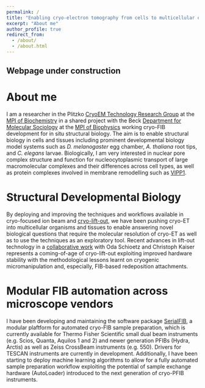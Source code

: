 ```yaml
---
permalink: /
title: "Enabling cryo-electron tomography from cells to multicellular organisms and tissues"
excerpt: "About me"
author_profile: true
redirect_from: 
  - /about/
  - /about.html
---
```


Webpage under construction
------

About me
======

I am a researcher in the Plitzko [CryoEM Technology Research Group](https://www.biochem.mpg.de/plitzko) at the [MPI of Biochemistry](https://www.biochem.mpg.de/en) in a shared project with the Beck [Department for Molecular Sociology](https://www.biophys.mpg.de/molecular-sociology) at the [MPI of Biophysics](https://www.biophys.mpg.de/en) working cryo-FIB development for in situ structural biology. The aim is to enable structural biology  in cells and tissues including prominent developmental biology model systems such as _D. melanogaster_ egg chamber, _A. thaliana_ root tips, and _C. elegans_ larvae.  Biologically, I am very interested in nuclear pore complex structure and function for nucleocytoplasmic transport of large macromolecular complexes and their differences across cell types, as well as protein complexes involved in membrane remodelling such as [VIPP1](https://doi.org/10.1016/j.cell.2021.05.011). 


Structural Developmental Biology
======

By deploying and improving the techniques and workflows available in cryo-focused ion beam and [cryo-lift-out](https://www.cambridge.org/core/journals/microscopy-today/article/recent-advances-in-gas-injection-systemfree-cryofib-liftout-transfer-for-cryoelectron-tomography-of-multicellular-organisms-and-tissues/53E42EB56650CC198B81EDD6FE638419), we have been pushing cryo-ET into multicellular organisms and tissues to enable answering novel biological questions that require the molecular resolution of cryo-ET as well as to use the techniques as an exploratory tool. Recent advances in lift-out technology in a [collaborative work](https://www.biorxiv.org/content/10.1101/2023.04.28.538734v1) with Oda Schioetz and Christoph Kaiser represents a coming-of-age of cryo-lift-out exploiting improved hardware stability with the methodological lessons learnt on cryogenic micromanipulation and, especially, FIB-based redeposition attachments.


Modular FIB automation across microscope vendors
======

I have been developing and maintaining the software package [SerialFIB](https://github.com/sklumpe/SerialFIB), a modular plaftform for automated cryo-FIB sample preparation, which is currently available for Thermo Fisher Scientific small dual beam instruments (e.g. Scios, Quanta, Aquilos 1 and 2) and newer generation PFIBs (Hydra, Arctis) as well as Zeiss CrossBeam instruments (e.g. 550). Drivers for TESCAN instruments are currently in development. Additionally, I have been starting to deploy machine learning algorithms to allow for a fully automated sample preparation workflow exploiting the potential of sample exchange hardware (AutoLoader) introduced to the next generation of cryo-PFIB instruments. 
